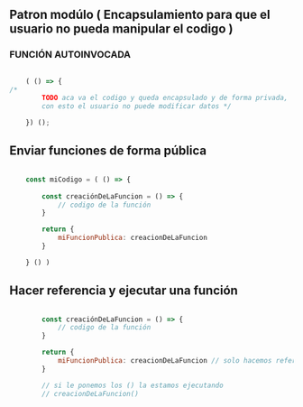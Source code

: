 ## Patron modúlo ( Encapsulamiento para que el usuario no pueda manipular el codigo )
### FUNCIÓN AUTOINVOCADA
```js

    ( () => {
/* 
        TODO aca va el codigo y queda encapsulado y de forma privada,
        con esto el usuario no puede modificar datos */

    }) ();

```

## Enviar funciones de forma pública

```js

    const miCodigo = ( () => {
    
        const creaciónDeLaFuncion = () => {
            // codigo de la función
        }

        return {
            miFuncionPublica: creacionDeLaFuncion
        }

    } () )

```

## Hacer referencia y ejecutar una función
```js

        const creaciónDeLaFuncion = () => {
            // codigo de la función
        }

        return {
            miFuncionPublica: creacionDeLaFuncion // solo hacemos referencia
        }

        // si le ponemos los () la estamos ejecutando
        // creacionDeLaFuncion() 
```